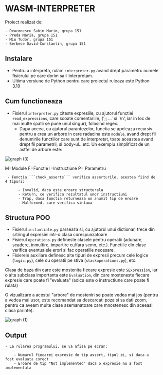 # WASM-INTERPRETER
 Proiect realizat de:
 
    - Deaconescu Sabin Mario, grupa 151
    - Preda Maria, grupa 151
    - Miu Tudor, grupa 151
    - Berbece David-Constantin, grupa 151
  ## Instalare
  
  - Pentru a interpreta, rulam ```interpreter.py``` avand drept parametru numele fisierului pe care dorim sa-l interpretam.
  - Ultima versiune de Python pentru care proiectul ruleaza este Python 3.10
  
  ## Cum functioneaza
  
  - Fisierul ```interpreter.py``` citeste expresiile, cu ajutorul functiei ```read_expressions```, care scoate comentariile, (';; ...' si '\n', iar in loc de mai multe spatii se pune unul singur), folosind regex.
      - Dupa aceea, cu ajutorul parantezelor, functia se apeleaza recursiv pentru a crea un arbore in care radacina este ```module```, 
      avand drept fii denumirile functiilor care sunt de interpretat, toate aceastea avand drept fii parametrii, si body-ul...etc. Un exemplu simplificat de un 
      astfel de arbore este:

![graph (3)
](https://user-images.githubusercontent.com/115883033/215325914-852ace40-622c-48a2-ac11-9b0de49ec2b7.png)

M=Module
F=Functie
I=Instructiune
P= Parametru

     - Functia ```check_asserts``` verifica asserturile, acestea fiind de 4 tipuri:

          - Invalid, daca este eroare structurala
          - Return, ce verifica rezultatul unor instructiuni
          - Trap, daca functia returneaza un anumit tip de eroare
          - Malformed, care verifica sintaxa

  ## Structura POO

  - Fisierul ```instantiate.py``` parseaza si, cu ajutorul unui dictionar, trece din 
  srtringul expresiei intr-o clasa corespunzatoare
  - Fisierul ```operations.py``` defineste clasele pentru operatii (adunare, scadere,
  inmultire, impartire cu/fara semn, etc.). Functiile din clase verifica eventualele 
  erori si fac operatiile necesare.
  - Fisierele auxiliare definesc alte tipuri de expresii precum cele logice (```logic.py```), cele cu operatii pe stiva (```stackoperations.py```), etc.

  Clasa de baza din care este mostenita fiecare expresie este ```SExpression```, iar o alta subclasa importanta este ```Evaluation```, din care mosteneste fiecare expresie care poate fi "evaluata" (adica este o instructiune care poate fi rulata)

  O vizualizare a acestui "arbore" de mosteniri se poate vedea mai jos (pentru a vedea mai usor, este recomandat sa descarcati poza si sa dati zoom, pentru ca aveam multe clase asemanatoare care mnostenesc din aceeasi clasa parinte):
  
![graph (1)](https://user-images.githubusercontent.com/65511514/215580516-68b0da2d-2911-4ba3-b224-2a479403a177.png)

  ## Output
    - La rularea programului, se va afisa pe ecran:
      
        - Numarul fiecarei expresie de tip assert, tipul ei, si daca a fost evaluata corect
        - Eroare de tip "Not implemented" daca o expresie nu a fost implementata